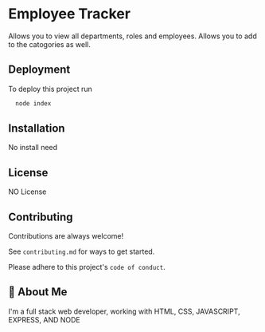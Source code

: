 
# Employee Tracker

Allows you to view all departments, roles and employees. Allows you to add to the catogories as well.




## Deployment

To deploy this project run

```bash
  node index
```




## Installation

No install need


    
## License

NO License






## Contributing

Contributions are always welcome!

See `contributing.md` for ways to get started.

Please adhere to this project's `code of conduct`.


## 🚀 About Me
I'm a full stack web developer, working with HTML, CSS, JAVASCRIPT, EXPRESS, AND NODE


